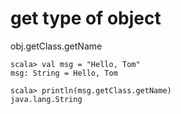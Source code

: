 # get type of object

obj.getClass.getName

```
scala> val msg = "Hello, Tom"
msg: String = Hello, Tom

scala> println(msg.getClass.getName)
java.lang.String
```
